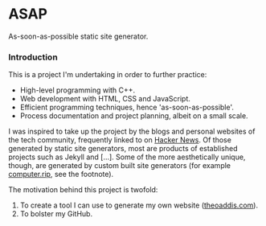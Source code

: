 # ASAP
As-soon-as-possible static site generator.

### Introduction

This is a project I'm undertaking in order to further practice:
 * High-level programming with C++.
 * Web development with HTML, CSS and JavaScript.
 * Efficient programming techniques, hence 'as-soon-as-possible'.
 * Process documentation and project planning, albeit on a small scale.

I was inspired to take up the project by the blogs and personal websites of the tech community, frequently linked to on [Hacker News](https://news.ycombinator.com/news). Of those generated by static site generators, most are products of established projects such as Jekyll and [...]. Some of the more aesthetically unique, though, are generated by custom built site generators (for example [computer.rip](https://computer.rip), see the footnote).

The motivation behind this project is twofold:
 1. To create a tool I can use to generate my own website ([theoaddis.com](https://theoaddis.com)).
 2. To bolster my GitHub.
